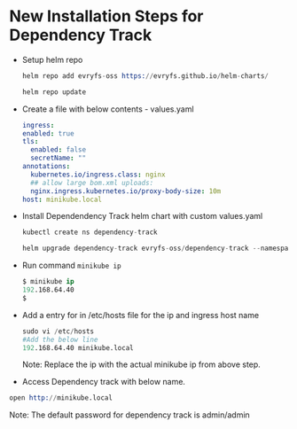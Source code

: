 # New Installation Steps for Dependency Track

- Setup helm repo

  ```s
  helm repo add evryfs-oss https://evryfs.github.io/helm-charts/

  helm repo update
  ```

- Create a file with below contents - values.yaml

  ```yaml
  ingress:
  enabled: true
  tls:
    enabled: false
    secretName: ""
  annotations:
    kubernetes.io/ingress.class: nginx
    ## allow large bom.xml uploads:
    nginx.ingress.kubernetes.io/proxy-body-size: 10m
  host: minikube.local
  ```

- Install Dependendency Track helm chart with custom values.yaml

  ```s
  kubectl create ns dependency-track

  helm upgrade dependency-track evryfs-oss/dependency-track --namespace dependency-track -f ./values.yaml
  ```

- Run command `minikube ip`
  ```s
  $ minikube ip
  192.168.64.40
  $
  ```
- Add a entry for in /etc/hosts file for the ip and ingress host name

  ```s
  sudo vi /etc/hosts
  #Add the below line
  192.168.64.40 minikube.local
  ```

  Note: Replace the ip with the actual minikube ip from above step.

- Access Dependency track with below name.

```s
open http://minikube.local
```

Note: The default password for dependency track is admin/admin
